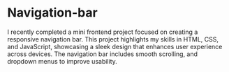 # Navigation-bar
I recently completed a mini frontend project focused on creating a responsive navigation bar. This project highlights my skills in HTML, CSS, and JavaScript, showcasing a sleek design that enhances user experience across devices.   The navigation bar includes smooth scrolling, and dropdown menus to improve usability. 

